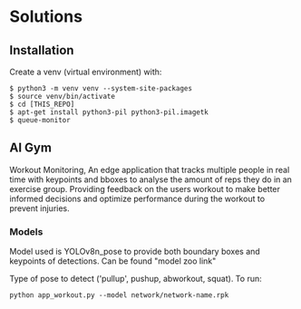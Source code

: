 # Solutions

## Installation

Create a venv (virtual environment) with:
```
$ python3 -m venv venv --system-site-packages
$ source venv/bin/activate
$ cd [THIS_REPO]
$ apt-get install python3-pil python3-pil.imagetk
$ queue-monitor
```
## AI Gym 
Workout Monitoring, An edge application that tracks multiple people in real time with keypoints and bboxes to analyse the amount of reps they do in an exercise group. Providing feedback on the users workout to make better informed decisions and optimize performance during the workout to prevent injuries.
### Models
Model used is YOLOv8n_pose to provide both boundary boxes and keypoints of detections. Can be found "model zoo link"

Type of pose to detect ('pullup', pushup, abworkout, squat). To run:

```
python app_workout.py --model network/network-name.rpk
```

